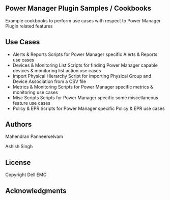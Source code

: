 ## Power Manager Plugin Samples / Cookbooks

Example cookbooks to perform use cases with respect to Power Manager Plugin related features

## Use Cases

* Alerts & Reports
	Scripts for Power Manager specific Alerts & Reports use cases
* Devices & Monitoring List
	Scripts for finding Power Manager capable devices & monitoring list action use cases
* Import Physical Hierarchy
	Script for importing Physical Group and Device Association from a CSV file
* Metrics & Monitoring
	Scripts for Power Manager specific metrics & monitoring use cases
* Misc Scripts
	Scripts for Power Manager specific some miscellaneous feature use cases
* Policy & EPR
	Scripts for Power Manager specific Policy & EPR use cases

## Authors
Mahendran Panneerselvam

Ashish Singh

## License

Copyright Dell EMC

## Acknowledgments
